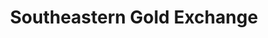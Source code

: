 ---
title: "Southeastern Gold Exchange"
url: /gillingham/southeastern-gold-exchange/
shop: pawnbroker
---